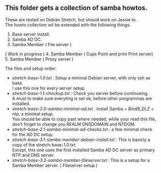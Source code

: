 This folder gets a collection of samba howtos.
----------------------------------------------

These are tested on Debian Stretch, but should work on Jessie to.  
The howto collection wil be extended with the following things.
1.	Base server install.
2.	Samba AD DC. 
3.	Samba Member ( File server )

( Work in progress ) 
4.	Samba Member ( Cups Point and print Print server)
5.  Samba Member ( Proxy server )


The files and setup order:

 * *stretch-base-1.0.txt* :  Setup a minimal Debian server, with only ssh as base.  
   I use this one for every server setup.  
 * *stretch-base-1.1-checkup.txt* : Check you server before continueing.  
    A must to make sure everyting is set ok, before other programmas are installed.  
 * *stretch-base-2.0-samba-minimal-ad.txt* : Install Samba + Bind9_DLZ + ntp, a minimal setup.  
    You should be able to copy past where needed, while your read this file,  
    don't forget to change you REALM DNSDOMAIN and NTDOM. 
 * *stretch-base-2.1-samba-minimal-ad-checks.txt* : a few minimal check for the AD DC setup.  
 * *stretch-base-3.1-samba-member-debian-install.txt* : This is basicly a copy of the stretch-base-1.0.txt.  
    Except, this one uses the first installed Samba AD DC server as primary NTP and DNS server.
 * *stretch-base-3.2-samba-member-fileserver.txt* : This is a setup for a Samba Member server. ( Fileserver setup )
